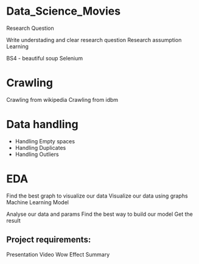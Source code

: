 # Data_Science_Movies

Research Question

 Write understading and clear research question
 Research assumption
Learning

 BS4 - beautiful soup
 Selenium
# Crawling

 Crawling from wikipedia
 Crawling from idbm
 
# Data handling

* Handling Empty spaces
* Handling Duplicates
* Handling Outliers
# EDA

 Find the best graph to visualize our data
 Visualize our data using graphs
Machine Learning Model

 Analyse our data and params
 Find the best way to build our model
 Get the result
## Project requirements:
 Presentation
 Video
 Wow Effect
 Summary
